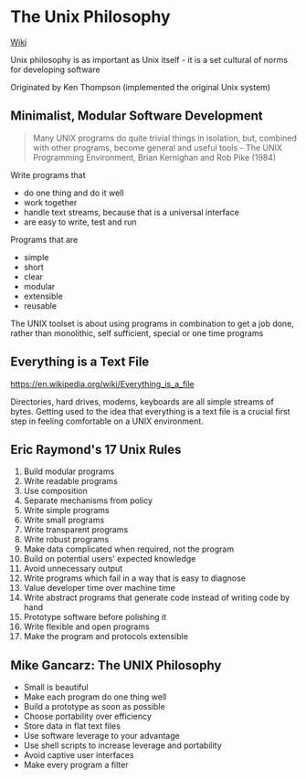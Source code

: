 # The Unix Philosophy

[Wiki](https://en.wikipedia.org/wiki/Unix_philosophy)

Unix philosophy is as important as Unix itself - it is a set cultural of norms for developing software

Originated by Ken Thompson (implemented the original Unix system)

## Minimalist, Modular Software Development

> Many UNIX programs do quite trivial things in isolation, but, combined with other programs, become general and useful tools - The UNIX Programming Environment, Brian Kernighan and Rob Pike (1984)

Write programs that
- do one thing and do it well
- work together
- handle text streams, because that is a universal interface
- are easy to write, test and run

Programs that are
- simple
- short
- clear
- modular
- extensible
- reusable
 
The UNIX toolset is about using programs in combination to get a job done, rather than monolithic, self sufficient, special or one time programs

## Everything is a Text File

https://en.wikipedia.org/wiki/Everything_is_a_file

Directories, hard drives, modems, keyboards are all simple streams of bytes.  Getting used to the idea that everything is a text file is a crucial first step in feeling comfortable on a UNIX environment. 

## Eric Raymond's 17 Unix Rules

1. Build modular programs
2. Write readable programs
3. Use composition
4. Separate mechanisms from policy
5. Write simple programs
6. Write small programs
7. Write transparent programs
8. Write robust programs
9. Make data complicated when required, not the program
10. Build on potential users' expected knowledge
11. Avoid unnecessary output
12. Write programs which fail in a way that is easy to diagnose
13. Value developer time over machine time
14. Write abstract programs that generate code instead of writing code by hand
15. Prototype software before polishing it
16. Write flexible and open programs
17. Make the program and protocols extensible

## Mike Gancarz: The UNIX Philosophy

- Small is beautiful
- Make each program do one thing well
- Build a prototype as soon as possible
- Choose portability over efficiency
- Store data in flat text files
- Use software leverage to your advantage
- Use shell scripts to increase leverage and portability
- Avoid captive user interfaces
- Make every program a filter
